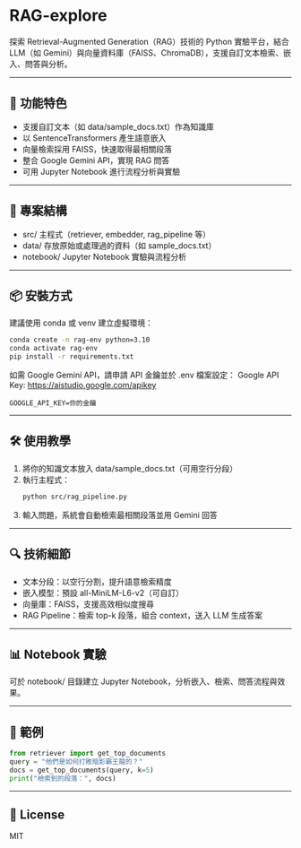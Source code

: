 
# RAG-explore

探索 Retrieval-Augmented Generation（RAG）技術的 Python 實驗平台，結合 LLM（如 Gemini）與向量資料庫（FAISS、ChromaDB），支援自訂文本檢索、嵌入、問答與分析。

---

## 🚀 功能特色

- 支援自訂文本（如 data/sample_docs.txt）作為知識庫
- 以 SentenceTransformers 產生語意嵌入
- 向量檢索採用 FAISS，快速取得最相關段落
- 整合 Google Gemini API，實現 RAG 問答
- 可用 Jupyter Notebook 進行流程分析與實驗

---

## 📁 專案結構

- src/        主程式（retriever, embedder, rag_pipeline 等）
- data/       存放原始或處理過的資料（如 sample_docs.txt）
- notebook/   Jupyter Notebook 實驗與流程分析

---

## 📦 安裝方式

建議使用 conda 或 venv 建立虛擬環境：

```bash
conda create -n rag-env python=3.10
conda activate rag-env
pip install -r requirements.txt
```

如需 Google Gemini API，請申請 API 金鑰並於 .env 檔案設定：
Google API Key: https://aistudio.google.com/apikey
```
GOOGLE_API_KEY=你的金鑰
```

---

## 🛠️ 使用教學

1. 將你的知識文本放入 data/sample_docs.txt（可用空行分段）
2. 執行主程式：
   ```bash
   python src/rag_pipeline.py
   ```
3. 輸入問題，系統會自動檢索最相關段落並用 Gemini 回答

---

## 🔍 技術細節

- 文本分段：以空行分割，提升語意檢索精度
- 嵌入模型：預設 all-MiniLM-L6-v2（可自訂）
- 向量庫：FAISS，支援高效相似度搜尋
- RAG Pipeline：檢索 top-k 段落，組合 context，送入 LLM 生成答案

---

## 📊 Notebook 實驗

可於 notebook/ 目錄建立 Jupyter Notebook，分析嵌入、檢索、問答流程與效果。

---

## 📝 範例

```python
from retriever import get_top_documents
query = "他們是如何打敗暗影霸王龍的？"
docs = get_top_documents(query, k=5)
print("檢索到的段落：", docs)
```


---

## 📄 License

MIT

